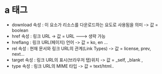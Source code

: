 # a 태그
- download 속성 : 이 요소가 리소스를 다운로드하는 요도로 사용됨을 의미 -> 값 = boolean
- href 속성 : 링크 URL -> 값 = URL   ---> 생략 가능
- hreflang : 링크 URL(페이지) 언어 -> 값 = ko, en ...
- rel 속성 : 현재 문서와 링크 URL의 관계(Link Types) -> 값 = license, prev, next...
- target 속성 : 링크 URL의 표시(브라우저 탭)위치 -> 값 = _self, _blank , 
- type 속성 : 링크 URL의 MIME 타입 -> 값 = text/html..